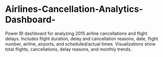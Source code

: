 # Airlines-Cancellation-Analytics-Dashboard-
Power BI dashboard for analyzing 2015 airline cancellations and flight delays. Includes flight duration, delay and cancellation reasons, date, flight number, airline, airports, and scheduled/actual times. Visualizations show total flights, cancellations, delay reasons, and monthly trends.
